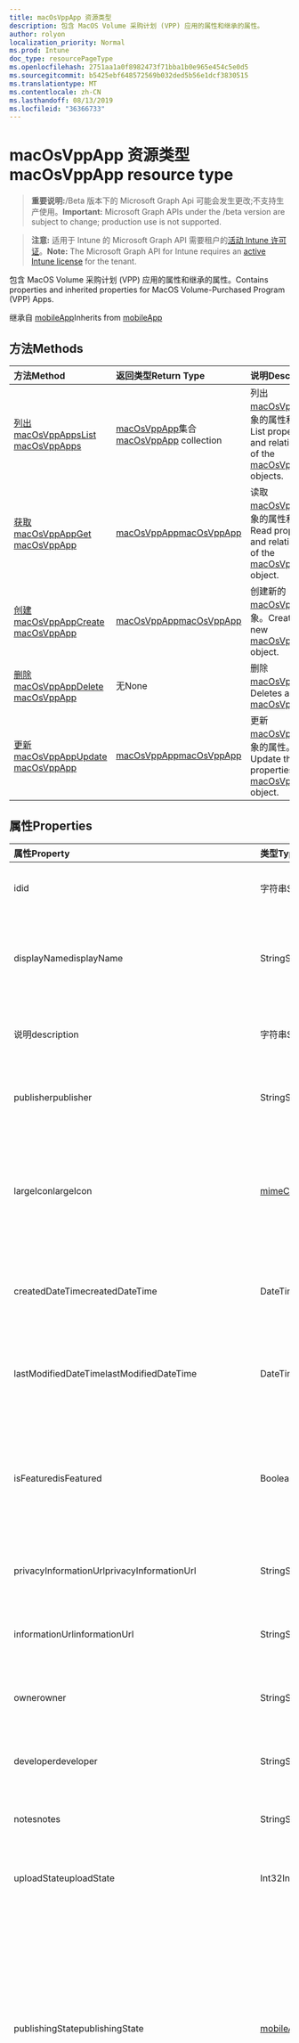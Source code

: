 ```yaml
---
title: macOsVppApp 资源类型
description: 包含 MacOS Volume 采购计划 (VPP) 应用的属性和继承的属性。
author: rolyon
localization_priority: Normal
ms.prod: Intune
doc_type: resourcePageType
ms.openlocfilehash: 2751aa1a0f8982473f71bba1b0e965e454c5e0d5
ms.sourcegitcommit: b5425ebf648572569b032ded5b56e1dcf3830515
ms.translationtype: MT
ms.contentlocale: zh-CN
ms.lasthandoff: 08/13/2019
ms.locfileid: "36366733"
---
```

# <a name="macosvppapp-resource-type"></a><span data-ttu-id="58cba-103">macOsVppApp 资源类型</span><span class="sxs-lookup"><span data-stu-id="58cba-103">macOsVppApp resource type</span></span>

> <span data-ttu-id="58cba-104">**重要说明:**/Beta 版本下的 Microsoft Graph Api 可能会发生更改;不支持生产使用。</span><span class="sxs-lookup"><span data-stu-id="58cba-104">**Important:** Microsoft Graph APIs under the /beta version are subject to change; production use is not supported.</span></span>

> <span data-ttu-id="58cba-105">**注意:** 适用于 Intune 的 Microsoft Graph API 需要租户的[活动 Intune 许可证](https://go.microsoft.com/fwlink/?linkid=839381)。</span><span class="sxs-lookup"><span data-stu-id="58cba-105">**Note:** The Microsoft Graph API for Intune requires an [active Intune license](https://go.microsoft.com/fwlink/?linkid=839381) for the tenant.</span></span>

<span data-ttu-id="58cba-106">包含 MacOS Volume 采购计划 (VPP) 应用的属性和继承的属性。</span><span class="sxs-lookup"><span data-stu-id="58cba-106">Contains properties and inherited properties for MacOS Volume-Purchased Program (VPP) Apps.</span></span>


<span data-ttu-id="58cba-107">继承自 [mobileApp](../resources/intune-apps-mobileapp.md)</span><span class="sxs-lookup"><span data-stu-id="58cba-107">Inherits from [mobileApp](../resources/intune-apps-mobileapp.md)</span></span>

## <a name="methods"></a><span data-ttu-id="58cba-108">方法</span><span class="sxs-lookup"><span data-stu-id="58cba-108">Methods</span></span>
|<span data-ttu-id="58cba-109">方法</span><span class="sxs-lookup"><span data-stu-id="58cba-109">Method</span></span>|<span data-ttu-id="58cba-110">返回类型</span><span class="sxs-lookup"><span data-stu-id="58cba-110">Return Type</span></span>|<span data-ttu-id="58cba-111">说明</span><span class="sxs-lookup"><span data-stu-id="58cba-111">Description</span></span>|
|:---|:---|:---|
|[<span data-ttu-id="58cba-112">列出 macOsVppApps</span><span class="sxs-lookup"><span data-stu-id="58cba-112">List macOsVppApps</span></span>](../api/intune-apps-macosvppapp-list.md)|<span data-ttu-id="58cba-113">[macOsVppApp](../resources/intune-apps-macosvppapp.md)集合</span><span class="sxs-lookup"><span data-stu-id="58cba-113">[macOsVppApp](../resources/intune-apps-macosvppapp.md) collection</span></span>|<span data-ttu-id="58cba-114">列出[macOsVppApp](../resources/intune-apps-macosvppapp.md)对象的属性和关系。</span><span class="sxs-lookup"><span data-stu-id="58cba-114">List properties and relationships of the [macOsVppApp](../resources/intune-apps-macosvppapp.md) objects.</span></span>|
|[<span data-ttu-id="58cba-115">获取 macOsVppApp</span><span class="sxs-lookup"><span data-stu-id="58cba-115">Get macOsVppApp</span></span>](../api/intune-apps-macosvppapp-get.md)|[<span data-ttu-id="58cba-116">macOsVppApp</span><span class="sxs-lookup"><span data-stu-id="58cba-116">macOsVppApp</span></span>](../resources/intune-apps-macosvppapp.md)|<span data-ttu-id="58cba-117">读取[macOsVppApp](../resources/intune-apps-macosvppapp.md)对象的属性和关系。</span><span class="sxs-lookup"><span data-stu-id="58cba-117">Read properties and relationships of the [macOsVppApp](../resources/intune-apps-macosvppapp.md) object.</span></span>|
|[<span data-ttu-id="58cba-118">创建 macOsVppApp</span><span class="sxs-lookup"><span data-stu-id="58cba-118">Create macOsVppApp</span></span>](../api/intune-apps-macosvppapp-create.md)|[<span data-ttu-id="58cba-119">macOsVppApp</span><span class="sxs-lookup"><span data-stu-id="58cba-119">macOsVppApp</span></span>](../resources/intune-apps-macosvppapp.md)|<span data-ttu-id="58cba-120">创建新的[macOsVppApp](../resources/intune-apps-macosvppapp.md)对象。</span><span class="sxs-lookup"><span data-stu-id="58cba-120">Create a new [macOsVppApp](../resources/intune-apps-macosvppapp.md) object.</span></span>|
|[<span data-ttu-id="58cba-121">删除 macOsVppApp</span><span class="sxs-lookup"><span data-stu-id="58cba-121">Delete macOsVppApp</span></span>](../api/intune-apps-macosvppapp-delete.md)|<span data-ttu-id="58cba-122">无</span><span class="sxs-lookup"><span data-stu-id="58cba-122">None</span></span>|<span data-ttu-id="58cba-123">删除[macOsVppApp](../resources/intune-apps-macosvppapp.md)。</span><span class="sxs-lookup"><span data-stu-id="58cba-123">Deletes a [macOsVppApp](../resources/intune-apps-macosvppapp.md).</span></span>|
|[<span data-ttu-id="58cba-124">更新 macOsVppApp</span><span class="sxs-lookup"><span data-stu-id="58cba-124">Update macOsVppApp</span></span>](../api/intune-apps-macosvppapp-update.md)|[<span data-ttu-id="58cba-125">macOsVppApp</span><span class="sxs-lookup"><span data-stu-id="58cba-125">macOsVppApp</span></span>](../resources/intune-apps-macosvppapp.md)|<span data-ttu-id="58cba-126">更新[macOsVppApp](../resources/intune-apps-macosvppapp.md)对象的属性。</span><span class="sxs-lookup"><span data-stu-id="58cba-126">Update the properties of a [macOsVppApp](../resources/intune-apps-macosvppapp.md) object.</span></span>|

## <a name="properties"></a><span data-ttu-id="58cba-127">属性</span><span class="sxs-lookup"><span data-stu-id="58cba-127">Properties</span></span>
|<span data-ttu-id="58cba-128">属性</span><span class="sxs-lookup"><span data-stu-id="58cba-128">Property</span></span>|<span data-ttu-id="58cba-129">类型</span><span class="sxs-lookup"><span data-stu-id="58cba-129">Type</span></span>|<span data-ttu-id="58cba-130">说明</span><span class="sxs-lookup"><span data-stu-id="58cba-130">Description</span></span>|
|:---|:---|:---|
|<span data-ttu-id="58cba-131">id</span><span class="sxs-lookup"><span data-stu-id="58cba-131">id</span></span>|<span data-ttu-id="58cba-132">字符串</span><span class="sxs-lookup"><span data-stu-id="58cba-132">String</span></span>|<span data-ttu-id="58cba-133">实体的键。</span><span class="sxs-lookup"><span data-stu-id="58cba-133">Key of the entity.</span></span> <span data-ttu-id="58cba-134">继承自 [mobileApp](../resources/intune-apps-mobileapp.md)</span><span class="sxs-lookup"><span data-stu-id="58cba-134">Inherited from [mobileApp](../resources/intune-apps-mobileapp.md)</span></span>|
|<span data-ttu-id="58cba-135">displayName</span><span class="sxs-lookup"><span data-stu-id="58cba-135">displayName</span></span>|<span data-ttu-id="58cba-136">String</span><span class="sxs-lookup"><span data-stu-id="58cba-136">String</span></span>|<span data-ttu-id="58cba-137">管理员提供或导入的应用标题。</span><span class="sxs-lookup"><span data-stu-id="58cba-137">The admin provided or imported title of the app.</span></span> <span data-ttu-id="58cba-138">继承自 [mobileApp](../resources/intune-apps-mobileapp.md)</span><span class="sxs-lookup"><span data-stu-id="58cba-138">Inherited from [mobileApp](../resources/intune-apps-mobileapp.md)</span></span>|
|<span data-ttu-id="58cba-139">说明</span><span class="sxs-lookup"><span data-stu-id="58cba-139">description</span></span>|<span data-ttu-id="58cba-140">字符串</span><span class="sxs-lookup"><span data-stu-id="58cba-140">String</span></span>|<span data-ttu-id="58cba-141">应用的说明。</span><span class="sxs-lookup"><span data-stu-id="58cba-141">The description of the app.</span></span> <span data-ttu-id="58cba-142">继承自 [mobileApp](../resources/intune-apps-mobileapp.md)</span><span class="sxs-lookup"><span data-stu-id="58cba-142">Inherited from [mobileApp](../resources/intune-apps-mobileapp.md)</span></span>|
|<span data-ttu-id="58cba-143">publisher</span><span class="sxs-lookup"><span data-stu-id="58cba-143">publisher</span></span>|<span data-ttu-id="58cba-144">String</span><span class="sxs-lookup"><span data-stu-id="58cba-144">String</span></span>|<span data-ttu-id="58cba-145">应用的发布者。</span><span class="sxs-lookup"><span data-stu-id="58cba-145">The publisher of the app.</span></span> <span data-ttu-id="58cba-146">继承自 [mobileApp](../resources/intune-apps-mobileapp.md)</span><span class="sxs-lookup"><span data-stu-id="58cba-146">Inherited from [mobileApp](../resources/intune-apps-mobileapp.md)</span></span>|
|<span data-ttu-id="58cba-147">largeIcon</span><span class="sxs-lookup"><span data-stu-id="58cba-147">largeIcon</span></span>|[<span data-ttu-id="58cba-148">mimeContent</span><span class="sxs-lookup"><span data-stu-id="58cba-148">mimeContent</span></span>](../resources/intune-shared-mimecontent.md)|<span data-ttu-id="58cba-149">要显示在应用详细信息中并用于图标上传的大图标。</span><span class="sxs-lookup"><span data-stu-id="58cba-149">The large icon, to be displayed in the app details and used for upload of the icon.</span></span> <span data-ttu-id="58cba-150">继承自 [mobileApp](../resources/intune-apps-mobileapp.md)</span><span class="sxs-lookup"><span data-stu-id="58cba-150">Inherited from [mobileApp](../resources/intune-apps-mobileapp.md)</span></span>|
|<span data-ttu-id="58cba-151">createdDateTime</span><span class="sxs-lookup"><span data-stu-id="58cba-151">createdDateTime</span></span>|<span data-ttu-id="58cba-152">DateTimeOffset</span><span class="sxs-lookup"><span data-stu-id="58cba-152">DateTimeOffset</span></span>|<span data-ttu-id="58cba-153">创建应用的日期和时间。</span><span class="sxs-lookup"><span data-stu-id="58cba-153">The date and time the app was created.</span></span> <span data-ttu-id="58cba-154">继承自 [mobileApp](../resources/intune-apps-mobileapp.md)</span><span class="sxs-lookup"><span data-stu-id="58cba-154">Inherited from [mobileApp](../resources/intune-apps-mobileapp.md)</span></span>|
|<span data-ttu-id="58cba-155">lastModifiedDateTime</span><span class="sxs-lookup"><span data-stu-id="58cba-155">lastModifiedDateTime</span></span>|<span data-ttu-id="58cba-156">DateTimeOffset</span><span class="sxs-lookup"><span data-stu-id="58cba-156">DateTimeOffset</span></span>|<span data-ttu-id="58cba-157">上次修改应用的日期和时间。</span><span class="sxs-lookup"><span data-stu-id="58cba-157">The date and time the app was last modified.</span></span> <span data-ttu-id="58cba-158">继承自 [mobileApp](../resources/intune-apps-mobileapp.md)</span><span class="sxs-lookup"><span data-stu-id="58cba-158">Inherited from [mobileApp](../resources/intune-apps-mobileapp.md)</span></span>|
|<span data-ttu-id="58cba-159">isFeatured</span><span class="sxs-lookup"><span data-stu-id="58cba-159">isFeatured</span></span>|<span data-ttu-id="58cba-160">Boolean</span><span class="sxs-lookup"><span data-stu-id="58cba-160">Boolean</span></span>|<span data-ttu-id="58cba-161">指示应用是否被管理员标记为特色的值。继承自 [mobileApp](../resources/intune-apps-mobileapp.md)</span><span class="sxs-lookup"><span data-stu-id="58cba-161">The value indicating whether the app is marked as featured by the admin. Inherited from [mobileApp](../resources/intune-apps-mobileapp.md)</span></span>|
|<span data-ttu-id="58cba-162">privacyInformationUrl</span><span class="sxs-lookup"><span data-stu-id="58cba-162">privacyInformationUrl</span></span>|<span data-ttu-id="58cba-163">String</span><span class="sxs-lookup"><span data-stu-id="58cba-163">String</span></span>|<span data-ttu-id="58cba-164">隐私声明 URL。</span><span class="sxs-lookup"><span data-stu-id="58cba-164">The privacy statement Url.</span></span> <span data-ttu-id="58cba-165">继承自 [mobileApp](../resources/intune-apps-mobileapp.md)</span><span class="sxs-lookup"><span data-stu-id="58cba-165">Inherited from [mobileApp](../resources/intune-apps-mobileapp.md)</span></span>|
|<span data-ttu-id="58cba-166">informationUrl</span><span class="sxs-lookup"><span data-stu-id="58cba-166">informationUrl</span></span>|<span data-ttu-id="58cba-167">String</span><span class="sxs-lookup"><span data-stu-id="58cba-167">String</span></span>|<span data-ttu-id="58cba-168">详细信息 URL。</span><span class="sxs-lookup"><span data-stu-id="58cba-168">The more information Url.</span></span> <span data-ttu-id="58cba-169">继承自 [mobileApp](../resources/intune-apps-mobileapp.md)</span><span class="sxs-lookup"><span data-stu-id="58cba-169">Inherited from [mobileApp](../resources/intune-apps-mobileapp.md)</span></span>|
|<span data-ttu-id="58cba-170">owner</span><span class="sxs-lookup"><span data-stu-id="58cba-170">owner</span></span>|<span data-ttu-id="58cba-171">String</span><span class="sxs-lookup"><span data-stu-id="58cba-171">String</span></span>|<span data-ttu-id="58cba-172">应用的所有者。</span><span class="sxs-lookup"><span data-stu-id="58cba-172">The owner of the app.</span></span> <span data-ttu-id="58cba-173">继承自 [mobileApp](../resources/intune-apps-mobileapp.md)</span><span class="sxs-lookup"><span data-stu-id="58cba-173">Inherited from [mobileApp](../resources/intune-apps-mobileapp.md)</span></span>|
|<span data-ttu-id="58cba-174">developer</span><span class="sxs-lookup"><span data-stu-id="58cba-174">developer</span></span>|<span data-ttu-id="58cba-175">String</span><span class="sxs-lookup"><span data-stu-id="58cba-175">String</span></span>|<span data-ttu-id="58cba-176">应用的开发者。</span><span class="sxs-lookup"><span data-stu-id="58cba-176">The developer of the app.</span></span> <span data-ttu-id="58cba-177">继承自 [mobileApp](../resources/intune-apps-mobileapp.md)</span><span class="sxs-lookup"><span data-stu-id="58cba-177">Inherited from [mobileApp](../resources/intune-apps-mobileapp.md)</span></span>|
|<span data-ttu-id="58cba-178">notes</span><span class="sxs-lookup"><span data-stu-id="58cba-178">notes</span></span>|<span data-ttu-id="58cba-179">String</span><span class="sxs-lookup"><span data-stu-id="58cba-179">String</span></span>|<span data-ttu-id="58cba-180">应用的备注。</span><span class="sxs-lookup"><span data-stu-id="58cba-180">Notes for the app.</span></span> <span data-ttu-id="58cba-181">继承自 [mobileApp](../resources/intune-apps-mobileapp.md)</span><span class="sxs-lookup"><span data-stu-id="58cba-181">Inherited from [mobileApp](../resources/intune-apps-mobileapp.md)</span></span>|
|<span data-ttu-id="58cba-182">uploadState</span><span class="sxs-lookup"><span data-stu-id="58cba-182">uploadState</span></span>|<span data-ttu-id="58cba-183">Int32</span><span class="sxs-lookup"><span data-stu-id="58cba-183">Int32</span></span>|<span data-ttu-id="58cba-184">上载状态。</span><span class="sxs-lookup"><span data-stu-id="58cba-184">The upload state.</span></span> <span data-ttu-id="58cba-185">继承自 [mobileApp](../resources/intune-apps-mobileapp.md)</span><span class="sxs-lookup"><span data-stu-id="58cba-185">Inherited from [mobileApp](../resources/intune-apps-mobileapp.md)</span></span>|
|<span data-ttu-id="58cba-186">publishingState</span><span class="sxs-lookup"><span data-stu-id="58cba-186">publishingState</span></span>|[<span data-ttu-id="58cba-187">mobileAppPublishingState</span><span class="sxs-lookup"><span data-stu-id="58cba-187">mobileAppPublishingState</span></span>](../resources/intune-apps-mobileapppublishingstate.md)|<span data-ttu-id="58cba-188">应用的发布状态。</span><span class="sxs-lookup"><span data-stu-id="58cba-188">The publishing state for the app.</span></span> <span data-ttu-id="58cba-189">除非应用已发布，否则无法分配应用。</span><span class="sxs-lookup"><span data-stu-id="58cba-189">The app cannot be assigned unless the app is published.</span></span> <span data-ttu-id="58cba-190">继承自[mobileApp](../resources/intune-apps-mobileapp.md)。</span><span class="sxs-lookup"><span data-stu-id="58cba-190">Inherited from [mobileApp](../resources/intune-apps-mobileapp.md).</span></span> <span data-ttu-id="58cba-191">可取值为：`notPublished`、`processing`、`published`。</span><span class="sxs-lookup"><span data-stu-id="58cba-191">Possible values are: `notPublished`, `processing`, `published`.</span></span>|
|<span data-ttu-id="58cba-192">isAssigned</span><span class="sxs-lookup"><span data-stu-id="58cba-192">isAssigned</span></span>|<span data-ttu-id="58cba-193">Boolean</span><span class="sxs-lookup"><span data-stu-id="58cba-193">Boolean</span></span>|<span data-ttu-id="58cba-194">指示是否至少向一个组分配了应用程序的值。</span><span class="sxs-lookup"><span data-stu-id="58cba-194">The value indicating whether the app is assigned to at least one group.</span></span> <span data-ttu-id="58cba-195">继承自 [mobileApp](../resources/intune-apps-mobileapp.md)</span><span class="sxs-lookup"><span data-stu-id="58cba-195">Inherited from [mobileApp](../resources/intune-apps-mobileapp.md)</span></span>|
|<span data-ttu-id="58cba-196">roleScopeTagIds</span><span class="sxs-lookup"><span data-stu-id="58cba-196">roleScopeTagIds</span></span>|<span data-ttu-id="58cba-197">String collection</span><span class="sxs-lookup"><span data-stu-id="58cba-197">String collection</span></span>|<span data-ttu-id="58cba-198">此移动应用的作用域标记 id 列表。</span><span class="sxs-lookup"><span data-stu-id="58cba-198">List of scope tag ids for this mobile app.</span></span> <span data-ttu-id="58cba-199">继承自 [mobileApp](../resources/intune-apps-mobileapp.md)</span><span class="sxs-lookup"><span data-stu-id="58cba-199">Inherited from [mobileApp](../resources/intune-apps-mobileapp.md)</span></span>|
|<span data-ttu-id="58cba-200">dependentAppCount</span><span class="sxs-lookup"><span data-stu-id="58cba-200">dependentAppCount</span></span>|<span data-ttu-id="58cba-201">Int32</span><span class="sxs-lookup"><span data-stu-id="58cba-201">Int32</span></span>|<span data-ttu-id="58cba-202">子应用程序的依赖项总数。</span><span class="sxs-lookup"><span data-stu-id="58cba-202">The total number of dependencies the child app has.</span></span> <span data-ttu-id="58cba-203">继承自 [mobileApp](../resources/intune-apps-mobileapp.md)</span><span class="sxs-lookup"><span data-stu-id="58cba-203">Inherited from [mobileApp](../resources/intune-apps-mobileapp.md)</span></span>|
|<span data-ttu-id="58cba-204">usedLicenseCount</span><span class="sxs-lookup"><span data-stu-id="58cba-204">usedLicenseCount</span></span>|<span data-ttu-id="58cba-205">Int32</span><span class="sxs-lookup"><span data-stu-id="58cba-205">Int32</span></span>|<span data-ttu-id="58cba-206">使用中的 VPP 许可证数量。</span><span class="sxs-lookup"><span data-stu-id="58cba-206">The number of VPP licenses in use.</span></span>|
|<span data-ttu-id="58cba-207">totalLicenseCount</span><span class="sxs-lookup"><span data-stu-id="58cba-207">totalLicenseCount</span></span>|<span data-ttu-id="58cba-208">Int32</span><span class="sxs-lookup"><span data-stu-id="58cba-208">Int32</span></span>|<span data-ttu-id="58cba-209">VPP 许可证的总数。</span><span class="sxs-lookup"><span data-stu-id="58cba-209">The total number of VPP licenses.</span></span>|
|<span data-ttu-id="58cba-210">releaseDateTime</span><span class="sxs-lookup"><span data-stu-id="58cba-210">releaseDateTime</span></span>|<span data-ttu-id="58cba-211">DateTimeOffset</span><span class="sxs-lookup"><span data-stu-id="58cba-211">DateTimeOffset</span></span>|<span data-ttu-id="58cba-212">VPP 应用程序的发布日期和时间。</span><span class="sxs-lookup"><span data-stu-id="58cba-212">The VPP application release date and time.</span></span>|
|<span data-ttu-id="58cba-213">appStoreUrl</span><span class="sxs-lookup"><span data-stu-id="58cba-213">appStoreUrl</span></span>|<span data-ttu-id="58cba-214">String</span><span class="sxs-lookup"><span data-stu-id="58cba-214">String</span></span>|<span data-ttu-id="58cba-215">存储 URL。</span><span class="sxs-lookup"><span data-stu-id="58cba-215">The store URL.</span></span>|
|<span data-ttu-id="58cba-216">licensingType</span><span class="sxs-lookup"><span data-stu-id="58cba-216">licensingType</span></span>|[<span data-ttu-id="58cba-217">vppLicensingType</span><span class="sxs-lookup"><span data-stu-id="58cba-217">vppLicensingType</span></span>](../resources/intune-apps-vpplicensingtype.md)|<span data-ttu-id="58cba-218">受支持的许可证类型。</span><span class="sxs-lookup"><span data-stu-id="58cba-218">The supported License Type.</span></span>|
|<span data-ttu-id="58cba-219">vppTokenOrganizationName</span><span class="sxs-lookup"><span data-stu-id="58cba-219">vppTokenOrganizationName</span></span>|<span data-ttu-id="58cba-220">String</span><span class="sxs-lookup"><span data-stu-id="58cba-220">String</span></span>|<span data-ttu-id="58cba-221">与 Apple Volume Purchase Program 令牌关联的组织</span><span class="sxs-lookup"><span data-stu-id="58cba-221">The organization associated with the Apple Volume Purchase Program Token</span></span>|
|<span data-ttu-id="58cba-222">vppTokenAccountType</span><span class="sxs-lookup"><span data-stu-id="58cba-222">vppTokenAccountType</span></span>|[<span data-ttu-id="58cba-223">vppTokenAccountType</span><span class="sxs-lookup"><span data-stu-id="58cba-223">vppTokenAccountType</span></span>](../resources/intune-shared-vpptokenaccounttype.md)|<span data-ttu-id="58cba-224">与给定的 Apple Volume Purchase Program 令牌关联的批量购买计划的类型。</span><span class="sxs-lookup"><span data-stu-id="58cba-224">The type of volume purchase program which the given Apple Volume Purchase Program Token is associated with.</span></span> <span data-ttu-id="58cba-225">可取值为：`business`、`education`。</span><span class="sxs-lookup"><span data-stu-id="58cba-225">Possible values are: `business`, `education`.</span></span> <span data-ttu-id="58cba-226">可取值为：`business`、`education`。</span><span class="sxs-lookup"><span data-stu-id="58cba-226">Possible values are: `business`, `education`.</span></span>|
|<span data-ttu-id="58cba-227">vppTokenAppleId</span><span class="sxs-lookup"><span data-stu-id="58cba-227">vppTokenAppleId</span></span>|<span data-ttu-id="58cba-228">String</span><span class="sxs-lookup"><span data-stu-id="58cba-228">String</span></span>|<span data-ttu-id="58cba-229">与给定的 Apple Volume Purchase Program 令牌关联的 Apple ID。</span><span class="sxs-lookup"><span data-stu-id="58cba-229">The Apple Id associated with the given Apple Volume Purchase Program Token.</span></span>|
|<span data-ttu-id="58cba-230">bundleId</span><span class="sxs-lookup"><span data-stu-id="58cba-230">bundleId</span></span>|<span data-ttu-id="58cba-231">String</span><span class="sxs-lookup"><span data-stu-id="58cba-231">String</span></span>|<span data-ttu-id="58cba-232">标识名称。</span><span class="sxs-lookup"><span data-stu-id="58cba-232">The Identity Name.</span></span>|
|<span data-ttu-id="58cba-233">vppTokenId</span><span class="sxs-lookup"><span data-stu-id="58cba-233">vppTokenId</span></span>|<span data-ttu-id="58cba-234">String</span><span class="sxs-lookup"><span data-stu-id="58cba-234">String</span></span>|<span data-ttu-id="58cba-235">与此应用程序关联的 VPP 令牌的标识符。</span><span class="sxs-lookup"><span data-stu-id="58cba-235">Identifier of the VPP token associated with this app.</span></span>|
|<span data-ttu-id="58cba-236">revokeLicenseActionResults</span><span class="sxs-lookup"><span data-stu-id="58cba-236">revokeLicenseActionResults</span></span>|<span data-ttu-id="58cba-237">[macOsVppAppRevokeLicensesActionResult](../resources/intune-apps-macosvppapprevokelicensesactionresult.md)集合</span><span class="sxs-lookup"><span data-stu-id="58cba-237">[macOsVppAppRevokeLicensesActionResult](../resources/intune-apps-macosvppapprevokelicensesactionresult.md) collection</span></span>|<span data-ttu-id="58cba-238">对此应用吊销许可证操作的结果。</span><span class="sxs-lookup"><span data-stu-id="58cba-238">Results of revoke license actions on this app.</span></span>|

## <a name="relationships"></a><span data-ttu-id="58cba-239">关系</span><span class="sxs-lookup"><span data-stu-id="58cba-239">Relationships</span></span>
|<span data-ttu-id="58cba-240">关系</span><span class="sxs-lookup"><span data-stu-id="58cba-240">Relationship</span></span>|<span data-ttu-id="58cba-241">类型</span><span class="sxs-lookup"><span data-stu-id="58cba-241">Type</span></span>|<span data-ttu-id="58cba-242">说明</span><span class="sxs-lookup"><span data-stu-id="58cba-242">Description</span></span>|
|:---|:---|:---|
|<span data-ttu-id="58cba-243">categories</span><span class="sxs-lookup"><span data-stu-id="58cba-243">categories</span></span>|<span data-ttu-id="58cba-244">[mobileAppCategory](../resources/intune-apps-mobileappcategory.md) 集合</span><span class="sxs-lookup"><span data-stu-id="58cba-244">[mobileAppCategory](../resources/intune-apps-mobileappcategory.md) collection</span></span>|<span data-ttu-id="58cba-245">此应用的类别列表。</span><span class="sxs-lookup"><span data-stu-id="58cba-245">The list of categories for this app.</span></span> <span data-ttu-id="58cba-246">继承自 [mobileApp](../resources/intune-apps-mobileapp.md)</span><span class="sxs-lookup"><span data-stu-id="58cba-246">Inherited from [mobileApp](../resources/intune-apps-mobileapp.md)</span></span>|
|<span data-ttu-id="58cba-247">assignments</span><span class="sxs-lookup"><span data-stu-id="58cba-247">assignments</span></span>|<span data-ttu-id="58cba-248">[mobileAppAssignment](../resources/intune-apps-mobileappassignment.md) 集合</span><span class="sxs-lookup"><span data-stu-id="58cba-248">[mobileAppAssignment](../resources/intune-apps-mobileappassignment.md) collection</span></span>|<span data-ttu-id="58cba-249">此移动应用的组分配的列表。</span><span class="sxs-lookup"><span data-stu-id="58cba-249">The list of group assignments for this mobile app.</span></span> <span data-ttu-id="58cba-250">继承自 [mobileApp](../resources/intune-apps-mobileapp.md)</span><span class="sxs-lookup"><span data-stu-id="58cba-250">Inherited from [mobileApp](../resources/intune-apps-mobileapp.md)</span></span>|
|<span data-ttu-id="58cba-251">installSummary</span><span class="sxs-lookup"><span data-stu-id="58cba-251">installSummary</span></span>|[<span data-ttu-id="58cba-252">mobileAppInstallSummary</span><span class="sxs-lookup"><span data-stu-id="58cba-252">mobileAppInstallSummary</span></span>](../resources/intune-apps-mobileappinstallsummary.md)|<span data-ttu-id="58cba-253">移动应用安装摘要。</span><span class="sxs-lookup"><span data-stu-id="58cba-253">Mobile App Install Summary.</span></span> <span data-ttu-id="58cba-254">继承自 [mobileApp](../resources/intune-apps-mobileapp.md)</span><span class="sxs-lookup"><span data-stu-id="58cba-254">Inherited from [mobileApp](../resources/intune-apps-mobileapp.md)</span></span>|
|<span data-ttu-id="58cba-255">deviceStatuses</span><span class="sxs-lookup"><span data-stu-id="58cba-255">deviceStatuses</span></span>|<span data-ttu-id="58cba-256">[mobileAppInstallStatus](../resources/intune-apps-mobileappinstallstatus.md)集合</span><span class="sxs-lookup"><span data-stu-id="58cba-256">[mobileAppInstallStatus](../resources/intune-apps-mobileappinstallstatus.md) collection</span></span>|<span data-ttu-id="58cba-257">此移动应用程序的安装状态列表。</span><span class="sxs-lookup"><span data-stu-id="58cba-257">The list of installation states for this mobile app.</span></span> <span data-ttu-id="58cba-258">继承自 [mobileApp](../resources/intune-apps-mobileapp.md)</span><span class="sxs-lookup"><span data-stu-id="58cba-258">Inherited from [mobileApp](../resources/intune-apps-mobileapp.md)</span></span>|
|<span data-ttu-id="58cba-259">userStatuses</span><span class="sxs-lookup"><span data-stu-id="58cba-259">userStatuses</span></span>|<span data-ttu-id="58cba-260">[userAppInstallStatus](../resources/intune-apps-userappinstallstatus.md)集合</span><span class="sxs-lookup"><span data-stu-id="58cba-260">[userAppInstallStatus](../resources/intune-apps-userappinstallstatus.md) collection</span></span>|<span data-ttu-id="58cba-261">此移动应用程序的安装状态列表。</span><span class="sxs-lookup"><span data-stu-id="58cba-261">The list of installation states for this mobile app.</span></span> <span data-ttu-id="58cba-262">继承自 [mobileApp](../resources/intune-apps-mobileapp.md)</span><span class="sxs-lookup"><span data-stu-id="58cba-262">Inherited from [mobileApp](../resources/intune-apps-mobileapp.md)</span></span>|
|<span data-ttu-id="58cba-263">相互</span><span class="sxs-lookup"><span data-stu-id="58cba-263">relationships</span></span>|<span data-ttu-id="58cba-264">[mobileAppRelationship](../resources/intune-apps-mobileapprelationship.md)集合</span><span class="sxs-lookup"><span data-stu-id="58cba-264">[mobileAppRelationship](../resources/intune-apps-mobileapprelationship.md) collection</span></span>|<span data-ttu-id="58cba-265">此移动应用的关系列表。</span><span class="sxs-lookup"><span data-stu-id="58cba-265">List of relationships for this mobile app.</span></span> <span data-ttu-id="58cba-266">继承自 [mobileApp](../resources/intune-apps-mobileapp.md)</span><span class="sxs-lookup"><span data-stu-id="58cba-266">Inherited from [mobileApp](../resources/intune-apps-mobileapp.md)</span></span>|
|<span data-ttu-id="58cba-267">assignedLicenses</span><span class="sxs-lookup"><span data-stu-id="58cba-267">assignedLicenses</span></span>|<span data-ttu-id="58cba-268">[macOsVppAppAssignedLicense](../resources/intune-apps-macosvppappassignedlicense.md)集合</span><span class="sxs-lookup"><span data-stu-id="58cba-268">[macOsVppAppAssignedLicense](../resources/intune-apps-macosvppappassignedlicense.md) collection</span></span>|<span data-ttu-id="58cba-269">分配给此应用程序的许可证。</span><span class="sxs-lookup"><span data-stu-id="58cba-269">The licenses assigned to this app.</span></span>|

## <a name="json-representation"></a><span data-ttu-id="58cba-270">JSON 表示形式</span><span class="sxs-lookup"><span data-stu-id="58cba-270">JSON Representation</span></span>
<span data-ttu-id="58cba-271">下面是资源的 JSON 表示形式。</span><span class="sxs-lookup"><span data-stu-id="58cba-271">Here is a JSON representation of the resource.</span></span>
<!-- {
  "blockType": "resource",
  "keyProperty": "id",
  "@odata.type": "microsoft.graph.macOsVppApp"
}
-->
``` json
{
  "@odata.type": "#microsoft.graph.macOsVppApp",
  "id": "String (identifier)",
  "displayName": "String",
  "description": "String",
  "publisher": "String",
  "largeIcon": {
    "@odata.type": "microsoft.graph.mimeContent",
    "type": "String",
    "value": "binary"
  },
  "createdDateTime": "String (timestamp)",
  "lastModifiedDateTime": "String (timestamp)",
  "isFeatured": true,
  "privacyInformationUrl": "String",
  "informationUrl": "String",
  "owner": "String",
  "developer": "String",
  "notes": "String",
  "uploadState": 1024,
  "publishingState": "String",
  "isAssigned": true,
  "roleScopeTagIds": [
    "String"
  ],
  "dependentAppCount": 1024,
  "usedLicenseCount": 1024,
  "totalLicenseCount": 1024,
  "releaseDateTime": "String (timestamp)",
  "appStoreUrl": "String",
  "licensingType": {
    "@odata.type": "microsoft.graph.vppLicensingType",
    "supportUserLicensing": true,
    "supportDeviceLicensing": true,
    "supportsUserLicensing": true,
    "supportsDeviceLicensing": true
  },
  "vppTokenOrganizationName": "String",
  "vppTokenAccountType": "String",
  "vppTokenAppleId": "String",
  "bundleId": "String",
  "vppTokenId": "String",
  "revokeLicenseActionResults": [
    {
      "@odata.type": "microsoft.graph.macOsVppAppRevokeLicensesActionResult",
      "userId": "String",
      "managedDeviceId": "String",
      "totalLicensesCount": 1024,
      "failedLicensesCount": 1024,
      "actionFailureReason": "String",
      "actionName": "String",
      "actionState": "String",
      "startDateTime": "String (timestamp)",
      "lastUpdatedDateTime": "String (timestamp)"
    }
  ]
}
```



